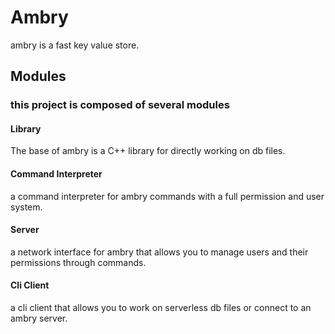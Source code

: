# Ambry
ambry is a fast key value store.

## Modules
### this project is composed of several modules
#### Library
The base of ambry is a C++ library for directly working on db files.
#### Command Interpreter
a command interpreter for ambry commands with a full permission and user system.
#### Server
a network interface for ambry that allows you to manage users and their permissions through commands.
#### Cli Client
a cli client that allows you to work on serverless db files or connect to an ambry server.
